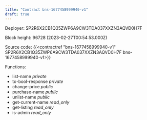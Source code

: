 ```yaml
---
title: "Contract bns-1677458999940-v1"
draft: true
---
```

Deployer: SP2R6X2CB1Q35ZWP6A9CW3TDA037XXZN3AQVD0H7F


 



Block height: 96728 (2023-02-27T00:54:53.000Z)

Source code: {{<contractref "bns-1677458999940-v1" SP2R6X2CB1Q35ZWP6A9CW3TDA037XXZN3AQVD0H7F bns-1677458999940-v1>}}

Functions:

* list-name _private_
* to-bool-response _private_
* change-price _public_
* purchase-name _public_
* unlist-name _public_
* get-current-name _read_only_
* get-listing _read_only_
* is-admin _read_only_
